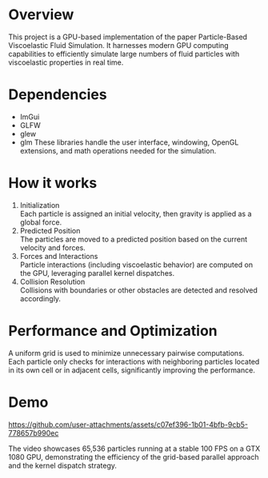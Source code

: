 # Overview

This project is a GPU-based implementation of the paper Particle-Based Viscoelastic Fluid Simulation. It harnesses modern GPU computing capabilities to efficiently simulate large numbers of fluid particles with viscoelastic properties in real time.
# Dependencies
- ImGui
- GLFW
- glew
- glm
These libraries handle the user interface, windowing, OpenGL extensions, and math operations needed for the simulation.

# How it works
1. Initialization <br> Each particle is assigned an initial velocity, then gravity is applied as a global force. 
2. Predicted Position <br> The particles are moved to a predicted position based on the current velocity and forces.
3. Forces and Interactions <br> Particle interactions (including viscoelastic behavior) are computed on the GPU, leveraging parallel kernel dispatches.
4. Collision Resolution <br> Collisions with boundaries or other obstacles are detected and resolved accordingly.

# Performance and Optimization 
A uniform grid is used to minimize unnecessary pairwise computations. Each particle only checks for interactions with neighboring particles located in its own cell or in adjacent cells, significantly improving the performance.

# Demo

https://github.com/user-attachments/assets/c07ef396-1b01-4bfb-9cb5-778657b990ec

The video showcases 65,536 particles running at a stable 100 FPS on a GTX 1080 GPU, demonstrating the efficiency of the grid-based parallel approach and the kernel dispatch strategy.
